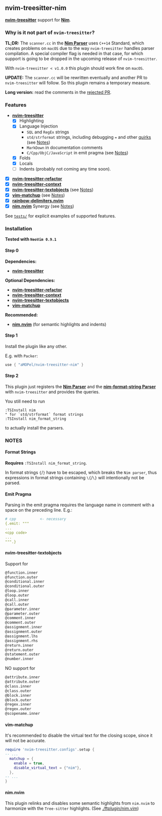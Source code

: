 ## nvim-treesitter-nim

[**nvim-treesitter**](https://github.com/nvim-treesitter/nvim-treesitter) support for [**Nim**](https://nim-lang.org).

### Why is it not part of `nvim-treesitter`?

**TL;DR:** The `scanner.cc` in the [**Nim Parser**](https://github.com/alaviss/tree-sitter-nim)
uses `C++14` Standard,
which creates problems on `macOS` due to the way `nvim-treesitter` handles
parser compilation. A special compiler flag is needed in that case,
for which support is going to be dropped in the upcoming release of `nvim-treesitter`.

With `nvim-treesitter < v1.0.0` this plugin should work fine on `macOS`.

**UPDATE:** The `scanner.cc` will be rewritten eventually and another PR
to `nvim-treesitter` will follow. So this plugin remains a temporary measure.

**Long version:** read the comments in the [rejected PR](https://github.com/nvim-treesitter/nvim-treesitter/pull/5437).

### Features

- [**nvim-treesitter**](https://github.com/nvim-treesitter/nvim-treesitter)
  - [x] Highlighting
  - [x] Language Injection
    - `SQL` and `RegEx` strings
    - `std/strformat` strings, including debugging `=` and other
      [quirks](https://nim-lang.org/docs/strformat.html#standard-format-specifiers-for-strings-integers-and-floats) (see [Notes](#format-strings))
    - `MarkDown` in documentation comments
    - `C/Cpp/ObjC/JavaScript` in emit pragma (see [Notes](#emit-pragma))
  - [x] Folds
  - [x] Locals
  - [ ] Indents (probably not coming any time soon).
- [x] [**nvim-treesitter-refactor**](https://github.com/nvim-treesitter/nvim-treesitter-refactor)
- [x] [**nvim-treesitter-context**](https://github.com/nvim-treesitter/nvim-treesitter-context)
- [x] [**nvim-treesitter-textobjects**](https://github.com/nvim-treesitter/nvim-treesitter-textobjects) (see [Notes](#nvim-treesitter-textobjectsp))
- [x] [**vim-matchup**](https://github.com/andymass/vim-matchup) (see [Notes](#vim-matchup))
- [x] [**rainbow-delimiters.nvim**](https://github.com/HiPhish/rainbow-delimiters.nvim)
- [x] [**nim.nvim**](https://github.com/alaviss/nim.nvim) Synergy (see [Notes](#nim.nvim))

See [`tests/`](./tests/) for explicit examples of supported features.

### Installation

**Tested with `NeoVim 0.9.1`**

#### Step 0

**Dependencies:**

- [**nvim-treesitter**](https://github.com/nvim-treesitter/nvim-treesitter)

**Optional Dependencies:**

- [**nvim-treesitter-refactor**](https://github.com/nvim-treesitter/nvim-treesitter-refactor)
- [**nvim-treesitter-context**](https://github.com/nvim-treesitter/nvim-treesitter-context)
- [**nvim-treesitter-textobjects**](https://github.com/nvim-treesitter/nvim-treesitter-textobjects)
- [**vim-matchup**](https://github.com/andymass/vim-matchup)

**Recommended:**

- [**nim.nvim**](https://github.com/alaviss/nim.nvim)
  (for semantic highlights and indents)

#### Step 1

Install the plugin like any other.

E.g. with `Packer`:

```lua
use { "aMOPel/nvim-treesitter-nim" }
```

#### Step 2

This plugin just registers the
[**Nim Parser**](https://github.com/alaviss/tree-sitter-nim)
and the
[**nim-format-string Parser**](https://github.com/aMOPel/tree-sitter-nim-format-string)
with `nvim-treesitter` and provides the queries.

You still need to run

```vim
:TSInstall nim
" for `std/strformat` format strings
:TSInstall nim_format_string
```

to actually install the parsers.

### NOTES

#### Format Strings

**Requires** `:TSInstall nim_format_string`.

In format strings `{`/`}` have to be escaped, which breaks the `Nim parser`,
thus expressions in format strings containing `\{`/`\}` will intentionally not be parsed.

#### Emit Pragma

Parsing in the emit pragma requires the language name in comment with a space on the preceding line.
E.g.:

```nim
# cpp           <- necessary
{.emit: """
...
<cpp code>
...
""".}
```

#### nvim-treesitter-textobjects

Support for

```scheme
@function.inner
@function.outer
@conditional.inner
@conditional.outer
@loop.inner
@loop.outer
@call.inner
@call.outer
@parameter.inner
@parameter.outer
@comment.inner
@comment.outer
@assignment.inner
@assignment.outer
@assignment.lhs
@assignment.rhs
@return.inner
@return.outer
@statement.outer
@number.inner
```

NO support for

```scheme
@attribute.inner
@attribute.outer
@class.inner
@class.outer
@block.inner
@block.outer
@regex.inner
@regex.outer
@scopename.inner
```

#### vim-matchup

It's recommended to disable the virtual text for the closing scope, since it
will not be accurate.

```lua
require 'nvim-treesitter.configs'.setup {
-- ...
  matchup = {
    enable = true,
    disable_virtual_text = {"nim"},
  },
-- ...
}
```

#### nim.nvim

This plugin relinks and disables some semantic highlights from `nim.nvim`
to harmonize with the `Tree-sitter` highlights. (See [./ftplugin/nim.vim](./ftplugin/nim.vim))
